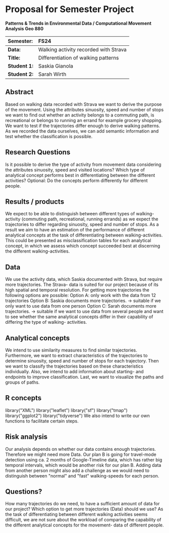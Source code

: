 # Proposal for Semester Project


<!-- 
Please render a pdf version of this Markdown document with the command below (in your bash terminal) and push this file to Github

quarto render Readme.md --to pdf

saskia formuliert einzelne abschnitte aus und korrigiert widerholungen (sa)
-->

**Patterns & Trends in Environmental Data / Computational Movement
Analysis Geo 880**

| Semester:      | FS24                                     |
|:---------------|:---------------------------------------- |
| **Data:**      | Walking activity recorded with Strava    |
| **Title:**     | Differentiation of walking patterns      |
| **Student 1:** | Saskia Gianola                           |
| **Student 2:** | Sarah Wirth                              |

## Abstract 
Based on walking data recorded with Strava we want to derive the purpose of the movement. Using the attributes sinuosity, speed and number of stops we want to find out whether an activity belongs to a commuting path, is recreational or belongs to running an errand for example grocery shopping. We want to test if the trajectories differ enough to derive walking patterns. As we recorded the data ourselves, we can add semantic information and test whether the classification is possible.

## Research Questions
Is it possible to derive the type of activity from movement data considering the attributes sinuosity, speed and visited locations? Which type of analytical concept performs best in differentiating between the different activities? 
Optional: Do the concepts perform differently for different people.

## Results / products
We expect to be able to distinguish between different types of walking-activity (commuting path, recreational, running errands) as we expect the trajectories to differ regarding sinuosity, speed and number of stops. As a result we aim to have an estimation of the performance of different analytical concepts at the task of differentiating between walking-activities. This could be presented as  misclassification tables for each analytical concept, in which we assess which concept succeeded best at discerning the different walking-activities.

## Data
We use the activity data, which Saskia documented with Strava, but require more trajectories. The Strava- data is suited for our project because of its high spatial and temporal resolution.
For getting more trajectories the following options are possible:
Option A: only work with the data from 12 trajectories
Option B: Saskia documents more trajectories. -> suitable if we only want to use data from one person
Option C: Sarah documents more trajectories. -> suitable if we  want to use data from several people and want to see whether the same analytical concepts differ in their capability of differing the type of walking- activities. 

## Analytical concepts
We intend to use similarity measures to find similar trajectories. Furthermore, we want to extract characteristics of the trajectories to determine sinuosity, speed and number of stops for each trajectory. Then we want to classify the trajectories based on these characteristics individually. Also, we intend to add information about starting- and endpoints to improve classification. Last, we want to visualize the paths and groups of paths. 

## R concepts
<!-- Which R concepts, functions, packages will you mainly use. What additional spatial analysis methods will you be using?
beide sammeln stichworte-->
library("XML")
library("leaflet")
library("sf")
library("tmap")
library("ggplot2")
library("tidyverse")
We also intend to write our own functions to facilitate certain steps. 

## Risk analysis
Our analysis depends on whether our data contains enough trajectories. Therefore we might need more Data. Our plan B is going for travel-mode detection using ca. 2 months of Google-Timeline data, which has rather big temporal intervals, which would be another risk for our plan B. Adding data from another person might also add a challenge as we would need to distinguish between "normal" and "fast" walking-speeds for each person.

## Questions? 
How many trajectories do we need, to have a sufficient amount of data for our project?
Which option to get more trajectories (Data) should we use?
As the task of differentiating between different walking activities seems difficult, we are not sure about the workload of comparing the capability of the different analytical concepts for the movement- data of different people.
